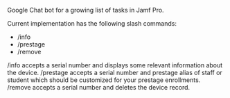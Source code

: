 Google Chat bot for a growing list of tasks in Jamf Pro.

Current implementation has the following slash commands:

<ul>
    <li>/info</li>
    <li>/prestage</li>
    <li>/remove</li>
</ul>

/info accepts a serial number and displays some relevant information about the device.
/prestage accepts a serial number and prestage alias of staff or student which should be customized for your prestage enrollments.
/remove accepts a serial number and deletes the device record.